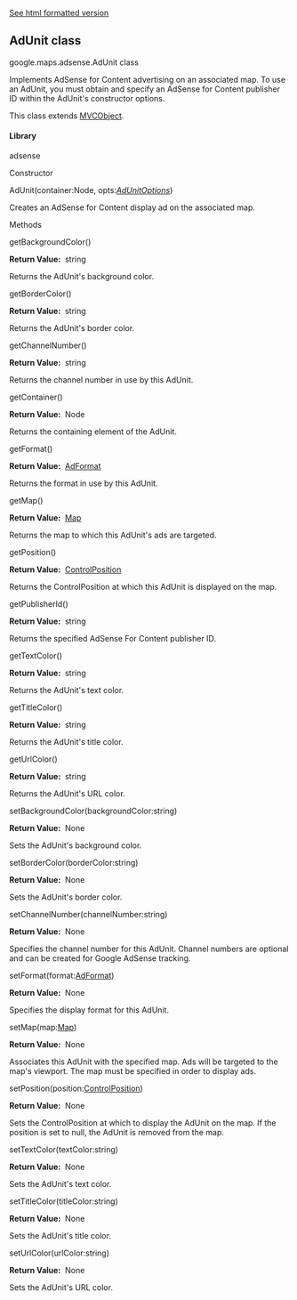 [See html formatted version](https://huasofoundries.github.io/google-maps-documentation/AdUnit.html)

## AdUnit class

google.maps.adsense.AdUnit class

Implements AdSense for Content advertising on an associated map. To use an AdUnit, you must obtain and specify an AdSense for Content publisher ID within the AdUnit's constructor options.

This class extends [MVCObject](MVCObject.md).

#### Library

adsense

Constructor

AdUnit(container:Node, opts:[_AdUnitOptions_](AdUnitOptions.md))

Creates an AdSense for Content display ad on the associated map.

Methods

getBackgroundColor()

**Return Value:**  string

Returns the AdUnit's background color.

getBorderColor()

**Return Value:**  string

Returns the AdUnit's border color.

getChannelNumber()

**Return Value:**  string

Returns the channel number in use by this AdUnit.

getContainer()

**Return Value:**  Node

Returns the containing element of the AdUnit.

getFormat()

**Return Value:**  [AdFormat](AdFormat.md)

Returns the format in use by this AdUnit.

getMap()

**Return Value:**  [Map](Map.md)

Returns the map to which this AdUnit's ads are targeted.

getPosition()

**Return Value:**  [ControlPosition](ControlPosition.md)

Returns the ControlPosition at which this AdUnit is displayed on the map.

getPublisherId()

**Return Value:**  string

Returns the specified AdSense For Content publisher ID.

getTextColor()

**Return Value:**  string

Returns the AdUnit's text color.

getTitleColor()

**Return Value:**  string

Returns the AdUnit's title color.

getUrlColor()

**Return Value:**  string

Returns the AdUnit's URL color.

setBackgroundColor(backgroundColor:string)

**Return Value:**  None

Sets the AdUnit's background color.

setBorderColor(borderColor:string)

**Return Value:**  None

Sets the AdUnit's border color.

setChannelNumber(channelNumber:string)

**Return Value:**  None

Specifies the channel number for this AdUnit. Channel numbers are optional and can be created for Google AdSense tracking.

setFormat(format:[AdFormat](AdFormat.md))

**Return Value:**  None

Specifies the display format for this AdUnit.

setMap(map:[Map](Map.md))

**Return Value:**  None

Associates this AdUnit with the specified map. Ads will be targeted to the map's viewport. The map must be specified in order to display ads.

setPosition(position:[ControlPosition](ControlPosition.md))

**Return Value:**  None

Sets the ControlPosition at which to display the AdUnit on the map. If the position is set to null, the AdUnit is removed from the map.

setTextColor(textColor:string)

**Return Value:**  None

Sets the AdUnit's text color.

setTitleColor(titleColor:string)

**Return Value:**  None

Sets the AdUnit's title color.

setUrlColor(urlColor:string)

**Return Value:**  None

Sets the AdUnit's URL color.

